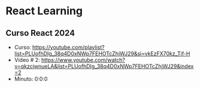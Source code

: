 # React Learning

## Curso React 2024
- Curso: https://youtube.com/playlist?list=PLUofhDIg_38q4D0xNWp7FEHOTcZhjWJ29&si=vkEzFX70kz_Tif-H
- Video # 2: https://www.youtube.com/watch?v=qkzcjwnueLA&list=PLUofhDIg_38q4D0xNWp7FEHOTcZhjWJ29&index=2
- Minuto: 0:0:0
